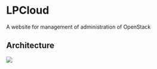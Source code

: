 # LPCloud
A website for management of administration of OpenStack


## Architecture

![](http://images2017.cnblogs.com/blog/756310/201709/756310-20170917113014485-2111022074.png)
